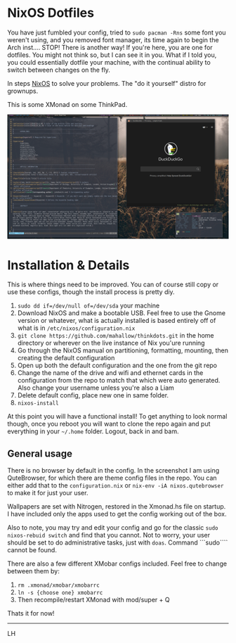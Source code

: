 # NixOS Dotfiles

You have just fumbled your config, tried to ```sudo pacman -Rns``` some font you weren't using, and you removed font manager, its time again to begin the Arch inst.... STOP! There is another way! If you're here, you are one for dotfiles. You might not think so, but I can see it in you. What if I told you, you could essentially dotfile your machine, with the continual ability to switch between changes on the fly.  

In steps [NixOS](www.nixos.org) to solve your problems. The "do it yourself" distro for grownups. 

This is some XMonad on some ThinkPad. 

![xmonad](https://raw.githubusercontent.com/mahallow/thinkdots/master/scrots/screen2.png) 

# Installation & Details

This is where things need to be improved. You can of course still copy or use these configs, though the install process is pretty diy. 

1. ```sudo dd if=/dev/null of=/dev/sda``` your machine
2. Download NixOS and make a bootable USB. Feel free to use the Gnome version or whatever, what is actually installed is based entirely off of what is in ```/etc/nixos/configuration.nix```
3. ```git clone https://github.com/mahallow/thinkdots.git``` in the home directory or wherever on the live instance of Nix you'ure running
4. Go through the NixOS manual on partitioning, formatting, mounting, then creating the default configuration
5. Open up both the default configuration and the one from the git repo
6. Change the name of the drive and wifi and ethernet cards in the configuration from the repo to match that which were auto generated. Also change your username unless you're also a Liam
7. Delete default config, place new one in same folder.
8. ```nixos-install```

At this point you will have a functional install! To get anything to look normal though, once you reboot you will want to clone the repo again and put everything in your ```~/.home``` folder. Logout, back in and bam. 

## General usage

There is no browser by default in the config. In the screenshot I am using QuteBrowser, for which there are theme config files in the repo. You can either add that to the ```configuration.nix``` or ```nix-env -iA nixos.qutebrowser``` to make it for just your user. 

Wallpapers are set with Nitrogen, restored in the Xmonad.hs file on startup. I have included only the apps used to get the config working out of the box.  

Also to note, you may try and edit your config and go for the classic ```sudo nixos-rebuid switch``` and find that you cannot. Not to worry, your user should be set to do administrative tasks, just with ```doas```. Command ```sudo```` cannot be found.


There are also a few different XMobar configs included. Feel free to change between them by:
1. ```rm .xmonad/xmobar/xmobarrc```
2. ```ln -s {choose one} xmobarrc```
3. Then recompile/restart XMonad with mod/super + Q

Thats it for now!

---
LH 
